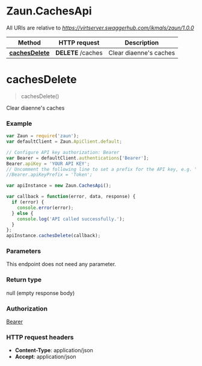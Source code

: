 # Zaun.CachesApi

All URIs are relative to *https://virtserver.swaggerhub.com/ikmals/zaun/1.0.0*

Method | HTTP request | Description
------------- | ------------- | -------------
[**cachesDelete**](CachesApi.md#cachesDelete) | **DELETE** /caches | Clear diaenne&#39;s caches


<a name="cachesDelete"></a>
# **cachesDelete**
> cachesDelete()

Clear diaenne&#39;s caches

### Example
```javascript
var Zaun = require('zaun');
var defaultClient = Zaun.ApiClient.default;

// Configure API key authorization: Bearer
var Bearer = defaultClient.authentications['Bearer'];
Bearer.apiKey = 'YOUR API KEY';
// Uncomment the following line to set a prefix for the API key, e.g. "Token" (defaults to null)
//Bearer.apiKeyPrefix = 'Token';

var apiInstance = new Zaun.CachesApi();

var callback = function(error, data, response) {
  if (error) {
    console.error(error);
  } else {
    console.log('API called successfully.');
  }
};
apiInstance.cachesDelete(callback);
```

### Parameters
This endpoint does not need any parameter.

### Return type

null (empty response body)

### Authorization

[Bearer](../README.md#Bearer)

### HTTP request headers

 - **Content-Type**: application/json
 - **Accept**: application/json

